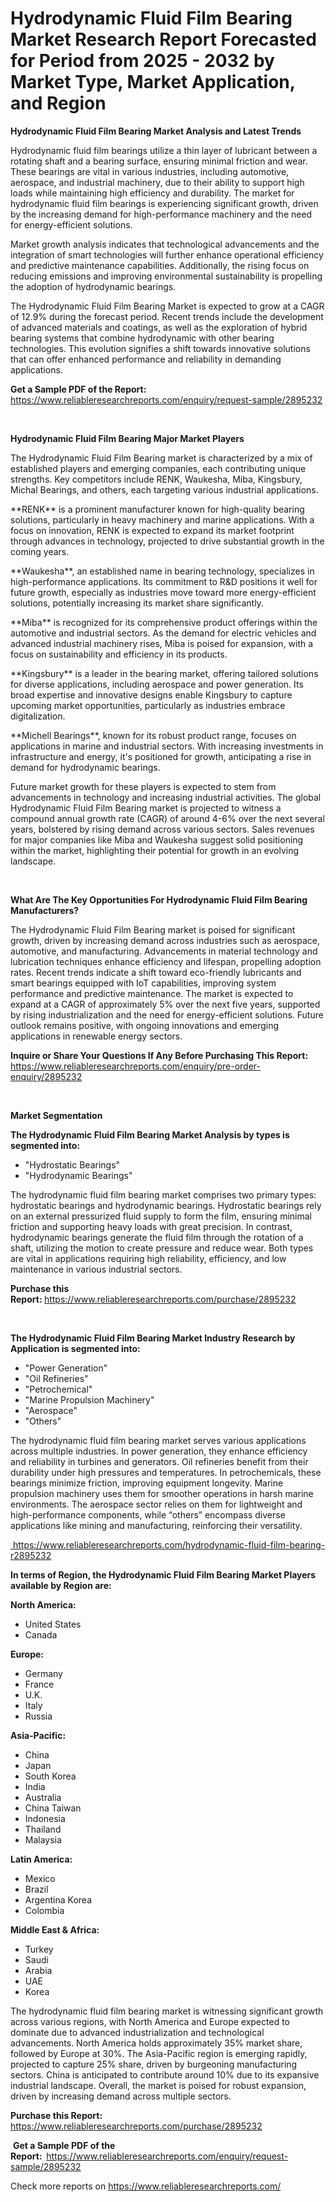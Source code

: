 <p><h1>Hydrodynamic Fluid Film Bearing Market Research Report Forecasted for Period from 2025 -  2032 by Market Type, Market Application, and Region</h1></p><p><strong>Hydrodynamic Fluid Film Bearing Market Analysis and Latest Trends</strong></p>
<p><p>Hydrodynamic fluid film bearings utilize a thin layer of lubricant between a rotating shaft and a bearing surface, ensuring minimal friction and wear. These bearings are vital in various industries, including automotive, aerospace, and industrial machinery, due to their ability to support high loads while maintaining high efficiency and durability. The market for hydrodynamic fluid film bearings is experiencing significant growth, driven by the increasing demand for high-performance machinery and the need for energy-efficient solutions.</p><p>Market growth analysis indicates that technological advancements and the integration of smart technologies will further enhance operational efficiency and predictive maintenance capabilities. Additionally, the rising focus on reducing emissions and improving environmental sustainability is propelling the adoption of hydrodynamic bearings. </p><p>The Hydrodynamic Fluid Film Bearing Market is expected to grow at a CAGR of 12.9% during the forecast period. Recent trends include the development of advanced materials and coatings, as well as the exploration of hybrid bearing systems that combine hydrodynamic with other bearing technologies. This evolution signifies a shift towards innovative solutions that can offer enhanced performance and reliability in demanding applications.</p></p>
<p><strong>Get a Sample PDF of the Report:&nbsp;</strong> <a href="https://www.reliableresearchreports.com/enquiry/request-sample/2895232?utm_campaign=3522&utm_medium=2&utm_source=Github&utm_content=ia&utm_term=15032025&utm_id=hydrodynamic-fluid-film-bearing">https://www.reliableresearchreports.com/enquiry/request-sample/2895232</a></p>
<p>&nbsp;</p>
<p><strong>Hydrodynamic Fluid Film Bearing Major Market Players</strong></p>
<p><p>The Hydrodynamic Fluid Film Bearing market is characterized by a mix of established players and emerging companies, each contributing unique strengths. Key competitors include RENK, Waukesha, Miba, Kingsbury, Michal Bearings, and others, each targeting various industrial applications.</p><p>**RENK** is a prominent manufacturer known for high-quality bearing solutions, particularly in heavy machinery and marine applications. With a focus on innovation, RENK is expected to expand its market footprint through advances in technology, projected to drive substantial growth in the coming years.</p><p>**Waukesha**, an established name in bearing technology, specializes in high-performance applications. Its commitment to R&D positions it well for future growth, especially as industries move toward more energy-efficient solutions, potentially increasing its market share significantly.</p><p>**Miba** is recognized for its comprehensive product offerings within the automotive and industrial sectors. As the demand for electric vehicles and advanced industrial machinery rises, Miba is poised for expansion, with a focus on sustainability and efficiency in its products.</p><p>**Kingsbury** is a leader in the bearing market, offering tailored solutions for diverse applications, including aerospace and power generation. Its broad expertise and innovative designs enable Kingsbury to capture upcoming market opportunities, particularly as industries embrace digitalization.</p><p>**Michell Bearings**, known for its robust product range, focuses on applications in marine and industrial sectors. With increasing investments in infrastructure and energy, it's positioned for growth, anticipating a rise in demand for hydrodynamic bearings.</p><p>Future market growth for these players is expected to stem from advancements in technology and increasing industrial activities. The global Hydrodynamic Fluid Film Bearing market is projected to witness a compound annual growth rate (CAGR) of around 4-6% over the next several years, bolstered by rising demand across various sectors. Sales revenues for major companies like Miba and Waukesha suggest solid positioning within the market, highlighting their potential for growth in an evolving landscape.</p></p>
<p>&nbsp;</p>
<p><strong>What Are The Key Opportunities For Hydrodynamic Fluid Film Bearing Manufacturers?</strong></p>
<p><p>The Hydrodynamic Fluid Film Bearing market is poised for significant growth, driven by increasing demand across industries such as aerospace, automotive, and manufacturing. Advancements in material technology and lubrication techniques enhance efficiency and lifespan, propelling adoption rates. Recent trends indicate a shift toward eco-friendly lubricants and smart bearings equipped with IoT capabilities, improving system performance and predictive maintenance. The market is expected to expand at a CAGR of approximately 5% over the next five years, supported by rising industrialization and the need for energy-efficient solutions. Future outlook remains positive, with ongoing innovations and emerging applications in renewable energy sectors.</p></p>
<p><strong>Inquire or Share Your Questions If Any Before Purchasing This Report:</strong> <a href="https://www.reliableresearchreports.com/enquiry/pre-order-enquiry/2895232?utm_campaign=3522&utm_medium=2&utm_source=Github&utm_content=ia&utm_term=15032025&utm_id=hydrodynamic-fluid-film-bearing">https://www.reliableresearchreports.com/enquiry/pre-order-enquiry/2895232</a></p>
<p>&nbsp;</p>
<p><strong>Market Segmentation</strong></p>
<p><strong>The Hydrodynamic Fluid Film Bearing Market Analysis by types is segmented into:</strong></p>
<p><ul><li>"Hydrostatic Bearings"</li><li>"Hydrodynamic Bearings"</li></ul></p>
<p><p>The hydrodynamic fluid film bearing market comprises two primary types: hydrostatic bearings and hydrodynamic bearings. Hydrostatic bearings rely on an external pressurized fluid supply to form the film, ensuring minimal friction and supporting heavy loads with great precision. In contrast, hydrodynamic bearings generate the fluid film through the rotation of a shaft, utilizing the motion to create pressure and reduce wear. Both types are vital in applications requiring high reliability, efficiency, and low maintenance in various industrial sectors.</p></p>
<p><strong>Purchase this Report:&nbsp;</strong><a href="https://www.reliableresearchreports.com/purchase/2895232?utm_campaign=3522&utm_medium=2&utm_source=Github&utm_content=ia&utm_term=15032025&utm_id=hydrodynamic-fluid-film-bearing">https://www.reliableresearchreports.com/purchase/2895232</a></p>
<p>&nbsp;</p>
<p><strong>The Hydrodynamic Fluid Film Bearing Market Industry Research by Application is segmented into:</strong></p>
<p><ul><li>"Power Generation"</li><li>"Oil Refineries"</li><li>"Petrochemical"</li><li>"Marine Propulsion Machinery"</li><li>"Aerospace"</li><li>"Others"</li></ul></p>
<p><p>The hydrodynamic fluid film bearing market serves various applications across multiple industries. In power generation, they enhance efficiency and reliability in turbines and generators. Oil refineries benefit from their durability under high pressures and temperatures. In petrochemicals, these bearings minimize friction, improving equipment longevity. Marine propulsion machinery uses them for smoother operations in harsh marine environments. The aerospace sector relies on them for lightweight and high-performance components, while “others” encompass diverse applications like mining and manufacturing, reinforcing their versatility.</p></p>
<p><a href="https://www.reliableresearchreports.com/hydrodynamic-fluid-film-bearing-r2895232?utm_campaign=3522&utm_medium=2&utm_source=Github&utm_content=ia&utm_term=15032025&utm_id=hydrodynamic-fluid-film-bearing">&nbsp;https://www.reliableresearchreports.com/hydrodynamic-fluid-film-bearing-r2895232</a></p>
<p><strong>In terms of Region, the Hydrodynamic Fluid Film Bearing Market Players available by Region are:</strong></p>
<p>
    <p> <strong> North America: </strong>
        <ul>
            <li>United States</li>
            <li>Canada</li>
        </ul>
        </p> 
    <p> <strong> Europe: </strong>
        <ul>
            <li>Germany</li>
            <li>France</li>
            <li>U.K.</li>
            <li>Italy</li>
            <li>Russia</li>
        </ul>
        </p> 
    <p> <strong> Asia-Pacific: </strong>
        <ul>
            <li>China</li>
            <li>Japan</li>
            <li>South Korea</li>
            <li>India</li>
            <li>Australia</li>
            <li>China Taiwan</li>
            <li>Indonesia</li>
            <li>Thailand</li>
            <li>Malaysia</li>
        </ul>
        </p> 
    <p> <strong> Latin America: </strong>
        <ul>
            <li>Mexico</li>
            <li>Brazil</li>
            <li>Argentina Korea</li>
            <li>Colombia</li>
        </ul>
        </p> 
    <p> <strong> Middle East & Africa: </strong>
        <ul>
            <li>Turkey</li>
            <li>Saudi</li>
            <li>Arabia</li>
            <li>UAE</li>
            <li>Korea</li>
        </ul>
    </p>
    </p>
<p><p>The hydrodynamic fluid film bearing market is witnessing significant growth across various regions, with North America and Europe expected to dominate due to advanced industrialization and technological advancements. North America holds approximately 35% market share, followed by Europe at 30%. The Asia-Pacific region is emerging rapidly, projected to capture 25% share, driven by burgeoning manufacturing sectors. China is anticipated to contribute around 10% due to its expansive industrial landscape. Overall, the market is poised for robust expansion, driven by increasing demand across multiple sectors.</p></p>
<p><strong>Purchase this Report: </strong><a href="https://www.reliableresearchreports.com/purchase/2895232?utm_campaign=3522&utm_medium=2&utm_source=Github&utm_content=ia&utm_term=15032025&utm_id=hydrodynamic-fluid-film-bearing">https://www.reliableresearchreports.com/purchase/2895232</a></p>
<p>&nbsp;<strong>Get a Sample PDF of the Report:&nbsp;&nbsp;</strong><a href="https://www.reliableresearchreports.com/enquiry/request-sample/2895232?utm_campaign=3522&utm_medium=2&utm_source=Github&utm_content=ia&utm_term=15032025&utm_id=hydrodynamic-fluid-film-bearing">https://www.reliableresearchreports.com/enquiry/request-sample/2895232</a></p>
<p><strong></strong></p>
<p>Check more reports on <a href="https://www.reliableresearchreports.com/?utm_campaign=3522&utm_medium=2&utm_source=Github&utm_content=ia&utm_term=15032025&utm_id=hydrodynamic-fluid-film-bearing">https://www.reliableresearchreports.com/</a></p>